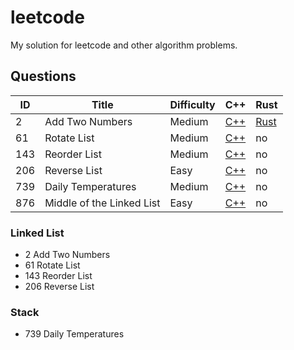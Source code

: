 # leetcode

My solution for leetcode and other algorithm problems.

## Questions

| ID  | Title              | Difficulty | C++       | Rust |
| --- | ------------------ | ------     | ---       |----|
|  2  | Add  Two Numbers   |Medium|[C++](C++/2-Add-Two-Numbers.cpp)|[Rust](Rust/2-两数相加.rs) |
|61| Rotate List | Medium | [C++](C++/61-Rotate-List.cpp) | no |
|143| Reorder List | Medium | [C++](C++/143-Reorder-List.cpp)| no |
|206| Reverse List | Easy | [C++](C++/206-Reverse-Linked-List.cpp) | no |
| 739 | Daily Temperatures | Medium | [C++](C++/739-20Daily-Temperatures.cpp) | no |
| 876 | Middle of the Linked List | Easy | [C++](C++/876-Middle-of-the-Linked-List.cpp) | no |

### Linked List
- 2 Add Two Numbers
- 61 Rotate List 
- 143 Reorder List
- 206 Reverse List

### Stack 
- 739 Daily Temperatures



